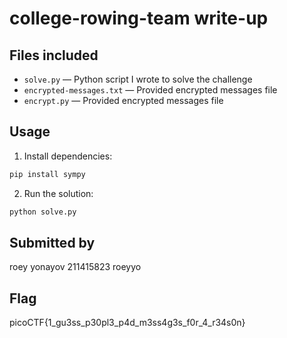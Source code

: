 # college-rowing-team write-up

## Files included
- `solve.py` — Python script I wrote to solve the challenge
- `encrypted-messages.txt` — Provided encrypted messages file
- `encrypt.py` — Provided encrypted messages file

## Usage
1. Install dependencies:
```bash
pip install sympy
```

2. Run the solution:
```bash
python solve.py
```
## Submitted by
roey yonayov 211415823 roeyyo

## Flag
picoCTF{1_gu3ss_p30pl3_p4d_m3ss4g3s_f0r_4_r34s0n}
